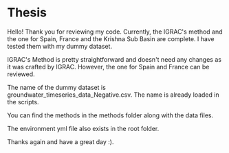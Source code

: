 # Thesis

Hello! Thank you for reviewing my code.
Currently, the IGRAC's method and the one for Spain, France and the Krishna Sub Basin are complete. I have tested them with my dummy dataset.

IGRAC's Method is pretty straightforward and doesn't need any changes as it was crafted by IGRAC. However, the one for Spain and France can be reviewed.

The name of the dummy dataset is groundwater_timeseries_data_Negative.csv. The name is already loaded in the scripts.

You can find the methods in the methods folder along with the data files. 

The environment yml file also exists in the root folder.

Thanks again and have a great day :).
